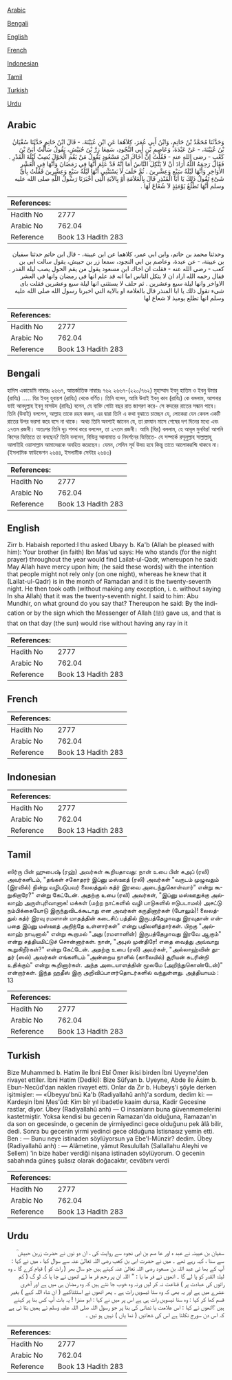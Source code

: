 [Arabic](#arabic)

[Bengali](#bengali)

[English](#english)

[French](#french)

[Indonesian](#indonesian)

[Tamil](#tamil)

[Turkish](#turkish)

[Urdu](#urdu)

## Arabic


<div dir="rtl" lang="ar" style={{fontSize:'larger',backgroundColor:'#f8f9fa',padding:20}}>
وَحَدَّثَنَا مُحَمَّدُ بْنُ حَاتِمٍ، وَابْنُ أَبِي عُمَرَ، كِلاَهُمَا عَنِ ابْنِ عُيَيْنَةَ، - قَالَ ابْنُ حَاتِمٍ حَدَّثَنَا سُفْيَانُ بْنُ عُيَيْنَةَ، - عَنْ عَبْدَةَ، وَعَاصِمِ بْنِ أَبِي النَّجُودِ، سَمِعَا زِرَّ بْنَ حُبَيْشٍ، يَقُولُ سَأَلْتُ أُبَىَّ بْنَ كَعْبٍ - رضى الله عنه - فَقُلْتُ إِنَّ أَخَاكَ ابْنَ مَسْعُودٍ يَقُولُ مَنْ يَقُمِ الْحَوْلَ يُصِبْ لَيْلَةَ الْقَدْرِ ‏.‏ فَقَالَ رَحِمَهُ اللَّهُ أَرَادَ أَنْ لاَ يَتَّكِلَ النَّاسُ أَمَا إِنَّهُ قَدْ عَلِمَ أَنَّهَا فِي رَمَضَانَ وَأَنَّهَا فِي الْعَشْرِ الأَوَاخِرِ وَأَنَّهَا لَيْلَةُ سَبْعٍ وَعِشْرِينَ ‏.‏ ثُمَّ حَلَفَ لاَ يَسْتَثْنِي أَنَّهَا لَيْلَةُ سَبْعٍ وَعِشْرِينَ فَقُلْتُ بِأَىِّ شَىْءٍ تَقُولُ ذَلِكَ يَا أَبَا الْمُنْذِرِ قَالَ بِالْعَلاَمَةِ أَوْ بِالآيَةِ الَّتِي أَخْبَرَنَا رَسُولُ اللَّهِ صلى الله عليه وسلم أَنَّهَا تَطْلُعُ يَوْمَئِذٍ لاَ شُعَاعَ لَهَا ‏.‏
</div>
<div style={{backgroundColor:'#f8f9fa',padding:20, marginBottom: 10}}><table> <thead> <tr> <th>References:</th> <th></th> </tr> </thead> <tbody><tr><td>Hadith No</td><td>2777</td></tr><tr><td>Arabic No</td><td>762.04</td></tr><tr><td>Reference</td><td>Book 13 Hadith 283</td></tr></tbody></table></div>


<div dir="rtl" lang="ar" style={{fontSize:'larger',backgroundColor:'#f8f9fa',padding:20}}>
وحدثنا محمد بن حاتم، وابن ابي عمر، كلاهما عن ابن عيينة، - قال ابن حاتم حدثنا سفيان بن عيينة، - عن عبدة، وعاصم بن ابي النجود، سمعا زر بن حبيش، يقول سالت ابى بن كعب - رضى الله عنه - فقلت ان اخاك ابن مسعود يقول من يقم الحول يصب ليلة القدر . فقال رحمه الله اراد ان لا يتكل الناس اما انه قد علم انها في رمضان وانها في العشر الاواخر وانها ليلة سبع وعشرين . ثم حلف لا يستثني انها ليلة سبع وعشرين فقلت باى شىء تقول ذلك يا ابا المنذر قال بالعلامة او بالاية التي اخبرنا رسول الله صلى الله عليه وسلم انها تطلع يوميذ لا شعاع لها
</div>
<div style={{backgroundColor:'#f8f9fa',padding:20, marginBottom: 10}}><table> <thead> <tr> <th>References:</th> <th></th> </tr> </thead> <tbody><tr><td>Hadith No</td><td>2777</td></tr><tr><td>Arabic No</td><td>762.04</td></tr><tr><td>Reference</td><td>Book 13 Hadith 283</td></tr></tbody></table></div>

## Bengali


<div dir="ltr" lang="bn" style={{fontSize:'larger',backgroundColor:'#f8f9fa',padding:20}}>
হাদিস একাডেমি নাম্বারঃ ২৬৬৭, আন্তর্জাতিক নাম্বারঃ ৭৬২ ২৬৬৭-(২২০/৭৬২) মুহাম্মাদ ইবনু হাতিম ও ইবনু উমার (রাযিঃ) ..... যির ইবনু হুবায়শ (রাযিঃ) থেকে বর্ণিত। তিনি বলেন, আমি উবাই ইবনু কাব (রাযিঃ) কে বললাম, আপনার ভাই আবদুল্লাহ ইবনু মাসউদ (রাযিঃ) বলেন, যে ব্যক্তি গোটা বছর রাত জাগরণ করে- সে কদরের রাতের সন্ধান পাবে। তিনি (উবাই) বললেন, আল্লাহ তাকে রহম করুন, এর দ্বারা তিনি এ কথা বুঝাতে চাচ্ছেন যে, লোকেরা যেন কেবল একটি রাতের উপর ভরসা করে বসে না থাকে। অথচ তিনি অবশ্যই জানেন যে, তা রমযান মাসে শেষের দশ দিনের মধ্যে এবং ২৭তম রজনী। অতঃপর তিনি দৃঢ় শপথ করে বললেন, তা ২৭তম রজনী। আমি (যির) বললাম, হে আবূল মুনযির! আপনি কিসের ভিত্তিতে তা বলছেন? তিনি বললেন, বিভিন্ন আলামাত ও নিদর্শনের ভিত্তিতে- যে সম্পর্কে রসূলুল্লাহ সাল্লাল্লাহু আলাইহি ওয়াসাল্লাম আমাদেরকে অবহিত করেছেন। যেমন, সেদিন সূর্য উদয় হবে কিন্তু তাতে আলোকরশ্মি থাকবে না। (ইসলামিক ফাউন্ডেশন ২৬৪৪, ইসলামীক সেন্টার ২৬৪৩)
</div>
<div style={{backgroundColor:'#f8f9fa',padding:20, marginBottom: 10}}><table> <thead> <tr> <th>References:</th> <th></th> </tr> </thead> <tbody><tr><td>Hadith No</td><td>2777</td></tr><tr><td>Arabic No</td><td>762.04</td></tr><tr><td>Reference</td><td>Book 13 Hadith 283</td></tr></tbody></table></div>

## English


<div dir="ltr" lang="en" style={{fontSize:'larger',backgroundColor:'#f8f9fa',padding:20}}>
Zirr b. Habaish reported:I thu asked Ubayy b. Ka'b (Allah be pleased with him): Your brother (in faith) Ibn Mas'ud says: He who stands (for the night prayer) throughout the year would find Lailat-ul-Qadr, whereupon he said: May Allah have mercy upon him; (he said these words) with the intention that people might not rely only (on one night), whereas he knew that it (Lailat-ul-Qadr) is in the month of Ramadan and it is the twenty-seventh night. He then took oath (without making any exception, i. e. without saying In sha Allah) that it was the twenty-seventh night. I said to him: Abu Mundhir, on what ground do you say that? Thereupon he said: By the indication or by the sign which the Messenger of Allah (ﷺ) gave us, and that is that on that day (the sun) would rise without having any ray in it
</div>
<div style={{backgroundColor:'#f8f9fa',padding:20, marginBottom: 10}}><table> <thead> <tr> <th>References:</th> <th></th> </tr> </thead> <tbody><tr><td>Hadith No</td><td>2777</td></tr><tr><td>Arabic No</td><td>762.04</td></tr><tr><td>Reference</td><td>Book 13 Hadith 283</td></tr></tbody></table></div>

## French


<div dir="ltr" lang="fr" style={{fontSize:'larger',backgroundColor:'#f8f9fa',padding:20}}>

</div>
<div style={{backgroundColor:'#f8f9fa',padding:20, marginBottom: 10}}><table> <thead> <tr> <th>References:</th> <th></th> </tr> </thead> <tbody><tr><td>Hadith No</td><td>2777</td></tr><tr><td>Arabic No</td><td>762.04</td></tr><tr><td>Reference</td><td>Book 13 Hadith 283</td></tr></tbody></table></div>

## Indonesian


<div dir="ltr" lang="id" style={{fontSize:'larger',backgroundColor:'#f8f9fa',padding:20}}>

</div>
<div style={{backgroundColor:'#f8f9fa',padding:20, marginBottom: 10}}><table> <thead> <tr> <th>References:</th> <th></th> </tr> </thead> <tbody><tr><td>Hadith No</td><td>2777</td></tr><tr><td>Arabic No</td><td>762.04</td></tr><tr><td>Reference</td><td>Book 13 Hadith 283</td></tr></tbody></table></div>

## Tamil


<div dir="ltr" lang="ta" style={{fontSize:'larger',backgroundColor:'#f8f9fa',padding:20}}>
ஸிர்ரு பின் ஹுபைஷ் (ரஹ்) அவர்கள் கூறியதாவது: நான் உபை பின் கஅப் (ரலி) அவர்களிடம், "தங்கள் சகோதரர் இப்னு மஸ்ஊத் (ரலி) அவர்கள் "வருடம் முழுவதும் (இரவில்) நின்று வழிபடுபவர் லைலத்துல் கத்ர் இரவை அடைந்துகொள்வார்" என்று கூறுகிறாரே?" என்று கேட்டேன். அதற்கு உபை (ரலி) அவர்கள், "இப்னு மஸ்ஊதுக்கு அல்லாஹ் அருள்புரிவானாக! மக்கள் (மற்ற நாட்களில் வழி பாடுகளில் ஈடுபடாமல்) அசட்டு நம்பிக்கையோடு இருந்துவிடக்கூடாது என அவர்கள் கருதினார்கள் (போலும்)! லைலத்துல் கத்ர் இரவு ரமளான் மாதத்தின் கடைசிப் பத்தில் இருபத்தேழாவது இரவுதான் என்பதை இப்னு மஸ்ஊத் அறிந்தே உள்ளார்கள்" என்று பதிலளித்தார்கள். பிறகு "அல்லாஹ் நாடினால்" என்று கூறாமல் "அது (ரமளானின்) இருபத்தேழாவது இரவே ஆகும்" என்று சத்தியமிட்டுச் சொன்னார்கள். நான், "அபுல் முன்திரே! எதை வைத்து அவ்வாறு கூறுகிறீர்கள்?" என்று கேட்டேன். அதற்கு உபை (ரலி) அவர்கள், "அல்லாஹ்வின் தூதர் (ஸல்) அவர்கள் எங்களிடம் "அன்றைய நாளில் (காலையில்) சூரியன் சுடரின்றி உதிக்கும்" என்று கூறினார்கள். அந்த அடையாளத்தின் மூலமே (அறிந்துகொண்டேன்)" என்றார்கள். இந்த ஹதீஸ் இரு அறிவிப்பாளர்தொடர்களில் வந்துள்ளது. அத்தியாயம் : 13
</div>
<div style={{backgroundColor:'#f8f9fa',padding:20, marginBottom: 10}}><table> <thead> <tr> <th>References:</th> <th></th> </tr> </thead> <tbody><tr><td>Hadith No</td><td>2777</td></tr><tr><td>Arabic No</td><td>762.04</td></tr><tr><td>Reference</td><td>Book 13 Hadith 283</td></tr></tbody></table></div>

## Turkish


<div dir="ltr" lang="tr" style={{fontSize:'larger',backgroundColor:'#f8f9fa',padding:20}}>
Bize Muhammed b. Hatim ile İbni Ebî Ömer ikisi birden İbni Uyeyne'den rivayet ettiler. İbni Hatim (Dediki): Bize Süfyan b. Uyeyne, Abde ile Âsim b. Ebun-Necûd'dan naklen rivayet etti. Onlar da Zır b. Hubeyş'i şöyle derken işitmişler: — «Übeyyu'bnü Ka'b (Radiyallahû anh)'a sordum, dedim ki: — Kardeşin İbni Mes'ûd: Kim bîr yıl ibadetle kaaim dursa, Kadir Gecesine rastlar, diyor. Übey (Radiyallahû anh) — O insanların buna güvenmemelerini kastetmiştir. Yoksa kendisi bu gecenin Ramazan'da olduğuna, Ramazan'ın da son on gecesinde, o gecenin de yirmiyedinci gece olduğunu pek âlâ bilir, dedi. Sonra bu gecenin yirmi yedinci gece olduğuna İstisnasız yemin etti. Ben : — Bunu neye istinaden söylüyorsun ya Ebe'l-Münzir? dedim. Übey (Radiyallahû anh) : — Alâmetine, yâmut Resulullah (Sallallahu Aleyhi ve Sellem) 'in bize haber verdiği nişana istinaden söylüyorum. O gecenin sabahında güneş şuâsız olarak doğacaktır, cevâbını verdi
</div>
<div style={{backgroundColor:'#f8f9fa',padding:20, marginBottom: 10}}><table> <thead> <tr> <th>References:</th> <th></th> </tr> </thead> <tbody><tr><td>Hadith No</td><td>2777</td></tr><tr><td>Arabic No</td><td>762.04</td></tr><tr><td>Reference</td><td>Book 13 Hadith 283</td></tr></tbody></table></div>

## Urdu


<div dir="rtl" lang="ur" style={{fontSize:'larger',backgroundColor:'#f8f9fa',padding:20}}>
سفیان بن عیینہ نے عبد ہ اور عا صم بن ابی نجود سے روایت کی ، ان دو نوں نے حضرت زربن حبیش ؒ سے سنا ، کہہ رہے تھے ۔ میں نے حضرت ابی بن کعب رضی اللہ تعالیٰ عنہ سے سوال کیا ، میں نے کہا : آپ کے بھا ئی عبد اللہ بن مسعود رضی اللہ تعالیٰ عنہ کہتے ہیں جو سال بھر ( رات کو ) قیام کرے گا ۔ وہ لیلۃ القدر کو پا لے گا ۔ انھوں نے فر ما یا : " اللہ ان پر رحم فر ما ئے انھوں نے چا ہا کہ لو گ ( کم راتوں کی عبادت پر ) قناعت نہ کر لیں ورنہ وہ خوب جا نتے ہیں کہ وہ رمضان ہی میں ہے اور آخری عشرے میں ہے اور یہ بھی کہ وہ ستا ئیسویں رات ہے ۔ پھر انھوں نے استثناکیے ( ان شاء اللہ کہے ) بغیر قسم کھا کر کہا : وہ ستا ئیسویں رات ہی ہے اس پر میں نے کہا : ابو منذرا ! یہ بات آپ کس بنا پر کہتے ہیں ؟انھوں نے کہا : اس علامت یا نشانی کی بنا پر جو رسول اللہ صلی اللہ علیہ وسلم نے ہمیں بتا ئی ہے کہ اس دن سورج نکلتا ہے اس کی شعائیں ( نما یاں ) نہیں ہو تیں ۔
</div>
<div style={{backgroundColor:'#f8f9fa',padding:20, marginBottom: 10}}><table> <thead> <tr> <th>References:</th> <th></th> </tr> </thead> <tbody><tr><td>Hadith No</td><td>2777</td></tr><tr><td>Arabic No</td><td>762.04</td></tr><tr><td>Reference</td><td>Book 13 Hadith 283</td></tr></tbody></table></div>